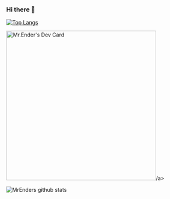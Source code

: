 ### Hi there 👋

[![Top Langs](https://github-readme-stats.vercel.app/api/top-langs/?username=MrEnder0)](https://github.com/MrEnder0/github-readme-stats)

<a href="https://app.daily.dev/Mr_Ender"><img src="https://api.daily.dev/devcards/de3895a136c64b82b92ed3350160c5f0.png?r=i4t" width="400" alt="Mr.Ender's Dev Card"/></a>/a>

![MrEnders github stats](https://github-readme-stats.vercel.app/api?username=MrEnder0)
